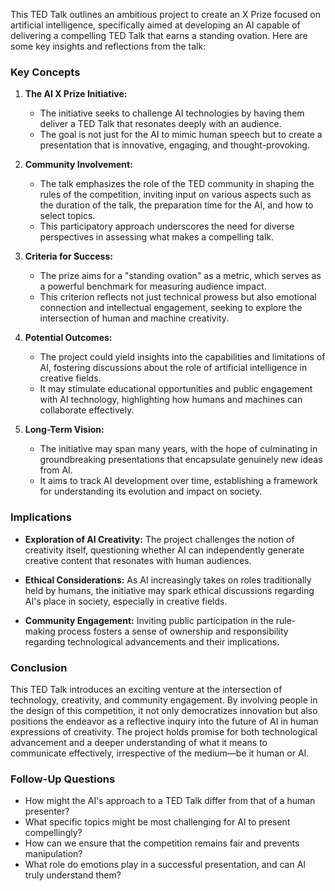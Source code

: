 This TED Talk outlines an ambitious project to create an X Prize focused on artificial intelligence, specifically aimed at developing an AI capable of delivering a compelling TED Talk that earns a standing ovation. Here are some key insights and reflections from the talk:

### Key Concepts

1. **The AI X Prize Initiative:**
   - The initiative seeks to challenge AI technologies by having them deliver a TED Talk that resonates deeply with an audience.
   - The goal is not just for the AI to mimic human speech but to create a presentation that is innovative, engaging, and thought-provoking.

2. **Community Involvement:**
   - The talk emphasizes the role of the TED community in shaping the rules of the competition, inviting input on various aspects such as the duration of the talk, the preparation time for the AI, and how to select topics.
   - This participatory approach underscores the need for diverse perspectives in assessing what makes a compelling talk.

3. **Criteria for Success:**
   - The prize aims for a "standing ovation" as a metric, which serves as a powerful benchmark for measuring audience impact.
   - This criterion reflects not just technical prowess but also emotional connection and intellectual engagement, seeking to explore the intersection of human and machine creativity.

4. **Potential Outcomes:**
   - The project could yield insights into the capabilities and limitations of AI, fostering discussions about the role of artificial intelligence in creative fields.
   - It may stimulate educational opportunities and public engagement with AI technology, highlighting how humans and machines can collaborate effectively.

5. **Long-Term Vision:**
   - The initiative may span many years, with the hope of culminating in groundbreaking presentations that encapsulate genuinely new ideas from AI.
   - It aims to track AI development over time, establishing a framework for understanding its evolution and impact on society.

### Implications

- **Exploration of AI Creativity:**
  The project challenges the notion of creativity itself, questioning whether AI can independently generate creative content that resonates with human audiences.

- **Ethical Considerations:**
  As AI increasingly takes on roles traditionally held by humans, the initiative may spark ethical discussions regarding AI's place in society, especially in creative fields.

- **Community Engagement:**
  Inviting public participation in the rule-making process fosters a sense of ownership and responsibility regarding technological advancements and their implications.

### Conclusion

This TED Talk introduces an exciting venture at the intersection of technology, creativity, and community engagement. By involving people in the design of this competition, it not only democratizes innovation but also positions the endeavor as a reflective inquiry into the future of AI in human expressions of creativity. The project holds promise for both technological advancement and a deeper understanding of what it means to communicate effectively, irrespective of the medium—be it human or AI. 

### Follow-Up Questions

- How might the AI's approach to a TED Talk differ from that of a human presenter?
- What specific topics might be most challenging for AI to present compellingly?
- How can we ensure that the competition remains fair and prevents manipulation?
- What role do emotions play in a successful presentation, and can AI truly understand them?